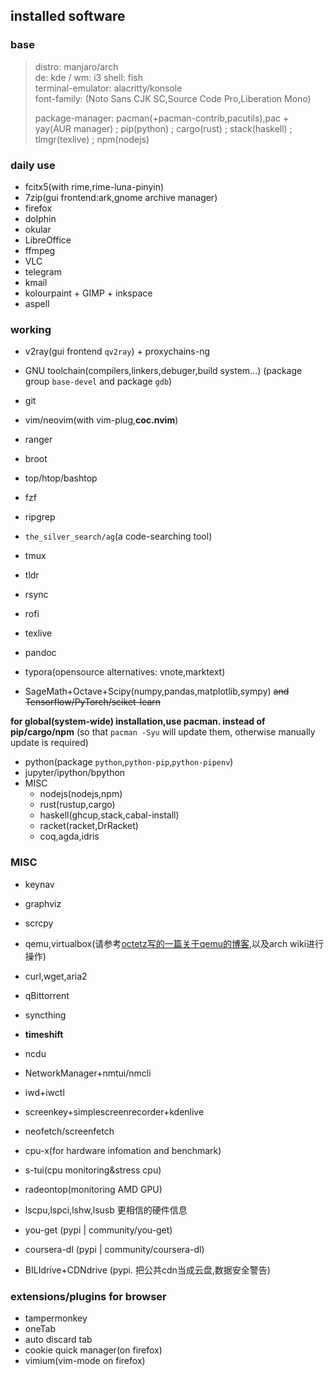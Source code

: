 ## installed software

### base

> distro: manjaro/arch  
> de: kde / wm: i3
> shell: fish  
> terminal-emulator: alacritty/konsole  
> font-family: (Noto Sans CJK SC,Source Code Pro,Liberation Mono)
>
> package-manager: pacman(+pacman-contrib,pacutils),pac + yay(AUR manager) ; pip(python) ; cargo(rust) ; stack(haskell) ; tlmgr(texlive) ; npm(nodejs)

### daily use

* fcitx5(with rime,rime-luna-pinyin)
* 7zip(gui frontend:ark,gnome archive manager)
* firefox
* dolphin
* okular
* LibreOffice
* ffmpeg
* VLC
* telegram
* kmail
* kolourpaint + GIMP + inkspace
* aspell

### working

* v2ray(gui frontend `qv2ray`) + proxychains-ng

* GNU toolchain(compilers,linkers,debuger,build system...) (package group `base-devel` and package `gdb`)
* git
* vim/neovim(with vim-plug,**coc.nvim**)
* ranger
* broot
* top/htop/bashtop
* fzf
* ripgrep
* `the_silver_search/ag`(a code-searching tool)
* tmux
* tldr
* rsync
* rofi

* texlive
* pandoc
* typora(opensource alternatives: vnote,marktext)
* SageMath+Octave+Scipy(numpy,pandas,matplotlib,sympy) ~~and Tensorflow/PyTorch/sciket-learn~~

**for global(system-wide) installation,use pacman. instead of pip/cargo/npm** (so that `pacman -Syu` will update them, otherwise manually update is required)  

* python(package `python`,`python-pip`,`python-pipenv`)
* jupyter/ipython/bpython
* MISC
  * nodejs(nodejs,npm)
  * rust(rustup,cargo)
  * haskell(ghcup,stack,cabal-install)
  * racket(racket,DrRacket)
  * coq,agda,idris


### MISC


* keynav
* graphviz
* scrcpy
* qemu,virtualbox(请参考[octetz写的一篇关于qemu的博客](https://octetz.com/docs/2020/2020-05-06-linux-hypervisor-setup/),以及arch wiki进行操作)
* curl,wget,aria2
* qBittorrent
* syncthing
* **timeshift**

* ncdu
* NetworkManager+nmtui/nmcli
* iwd+iwctl
* screenkey+simplescreenrecorder+kdenlive

* neofetch/screenfetch
* cpu-x(for hardware infomation and benchmark)
* s-tui(cpu monitoring&stress cpu)
* radeontop(monitoring AMD GPU)
* lscpu,lspci,lshw,lsusb 更相信的硬件信息

* you-get (pypi | community/you-get)
* coursera-dl (pypi | community/coursera-dl)
* BILIdrive+CDNdrive (pypi. 把公共cdn当成云盘,数据安全警告)

### extensions/plugins for browser

* tampermonkey
* oneTab
* auto discard tab
* cookie quick manager(on firefox)
* vimium(vim-mode on firefox)



